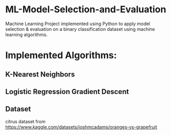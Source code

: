 # ML-Model-Selection-and-Evaluation
Machine Learning Project implemented using Python to apply model selection &amp; evaluation on a binary classification dataset using machine learning algorithms.


# Implemented Algorithms:
## K-Nearest Neighbors

## Logistic Regression Gradient Descent


## Dataset
citrus dataset from https://www.kaggle.com/datasets/joshmcadams/oranges-vs-grapefruit
